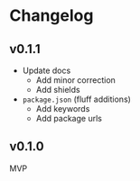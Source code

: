 # Changelog

## v0.1.1

- Update docs
  - Add minor correction
  - Add shields
- `package.json` (fluff additions)
  - Add keywords
  - Add package urls

## v0.1.0

MVP
